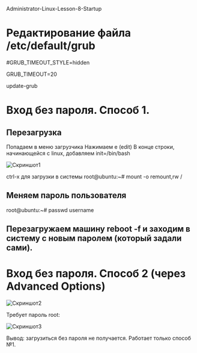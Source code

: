 Administrator-Linux-Lesson-8-Startup

# Редактирование файла /etc/default/grub

#GRUB_TIMEOUT_STYLE=hidden

GRUB_TIMEOUT=20

update-grub

# Вход без пароля. Способ 1.
## Перезагрузка
Попадаем в меню загрузчика
Нажимаем e (edit)
В конце строки, начинающейся с linux, добавляем init=/bin/bash

![Скриншот1](https://github.com/user-attachments/assets/6ed12b4f-e892-409f-9177-1624ad14f16a)

сtrl-x для загрузки в системы
root@ubuntu:~# mount -o remount,rw /

## Меняем пароль пользователя
root@ubuntu:~# passwd username
## Перезагружаем машину reboot -f и заходим в систему с новым паролем (который задали сами).

# Вход без пароля. Способ 2 (через Advanced Options)

![Скриншот2](https://github.com/user-attachments/assets/6f0f24f4-0942-40a2-ab79-8ad96471eb00)

Требует пароль root:

![Скриншот3](https://github.com/user-attachments/assets/bdb471af-09a1-4947-aafb-c9f1308f27f8)

Вывод: загрузиться без пароля не получается. Работает только способ №1.
